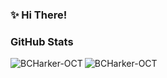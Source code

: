 ### ✨ Hi There! 

### GitHub Stats
<p><img align="left" src="https://github-readme-stats.vercel.app/api/top-langs?username=BCHarker-OCT&show_icons=true&locale=en&layout=compact" alt="BCHarker-OCT" /></p>
<p><img align="center" src="https://github-readme-streak-stats.herokuapp.com/?user=BCHarker-OCT&" alt="BCHarker-OCT" /></p>